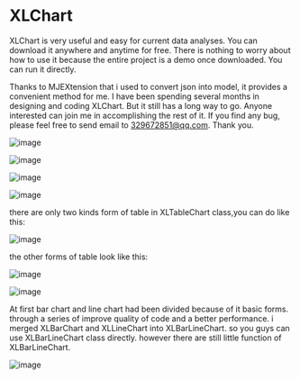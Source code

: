 # XLChart
XLChart is very useful and easy for current data analyses. You can download it anywhere and anytime for free. There is nothing to worry about how to use it because the entire project is a demo once downloaded. You can run it directly.

Thanks to MJEXtension that i used to convert json into model, it provides a convenient method for me. I have been spending several months in designing and coding XLChart. But it still has a long way to go. Anyone interested can join me in accomplishing the rest of it.  If you find any bug, please feel free to send email to 329672851@qq.com. Thank you.

![image](https://github.com/aimsgmiss/XLChart/blob/master/XLChartClient/ScreenShots/XLPieChart.gif)

![image](https://github.com/aimsgmiss/XLChart/blob/master/XLChartClient/ScreenShots/XLQuadrantChart.gif)

![image](https://github.com/aimsgmiss/XLChart/blob/master/XLChartClient/ScreenShots/XLBarUpChart.gif)

![image](https://github.com/aimsgmiss/XLChart/blob/master/XLChartClient/ScreenShots/XLBarRightChart.gif)

 there are only two kinds form of table in XLTableChart class,you can do like this:
 
![image](https://github.com/aimsgmiss/XLChart/blob/master/XLChartClient/ScreenShots/XLTableNormalChart.gif)

the other forms of table look like this:

![image](https://github.com/aimsgmiss/XLChart/blob/master/XLChartClient/ScreenShots/XLTableChart.gif)

![image](https://github.com/aimsgmiss/XLChart/blob/master/XLChartClient/ScreenShots/XLRadarChart.gif)

At first bar chart and line chart had been divided because of it basic forms. through a series of improve quality of code and 
a better performance. i merged XLBarChart and XLLineChart into XLBarLineChart. so you guys can use XLBarLineChart class directly. however there are still little function of XLBarLineChart.

![image](https://github.com/aimsgmiss/XLChart/blob/master/XLChartClient/ScreenShots/XLBarLineChart.gif)


